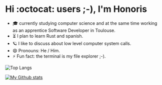 # Hi :octocat: users ;-), I'm Honoris 
  
  - 🎓 currently studying computer science and at the same time working as an apprentice Software Developer in Toulouse.
  - ⏳ I plan to learn Rust and spanish.
  - 🪐 I like to discuss about low level computer system calls.
  - 😄 Pronouns: He / Him.
  - ⚡ Fun fact: the terminal is my file explorer ;-).

![Top Langs](https://github-readme-stats.vercel.app/api/top-langs/?username=nhonorisg&layout=compact&theme=tokyonight)

[![My Github stats](https://github-readme-stats.vercel.app/api?username=nhonorisg&show=reviews,discussions_started,discussions_answered,prs_merged,prs_merged_percentage&rank_icon=github&show_icons=true&theme=tokyonight)](https://github.com/nhonorisg)
